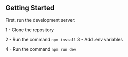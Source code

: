 
## Getting Started

First, run the development server:

1 -  Clone the repository

2 - Run the command
    ```
        npm install
    ```
3 - Add .env variables

4 - Run the command
    ```
        npm run dev
    ```
